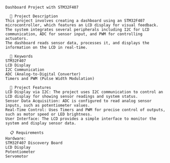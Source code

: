     Dashboard Project with STM32F407
    
      📝 Project Description
    This project involves creating a dashboard using an STM32F407 microcontroller, which features an LCD display for visual feedback. 
    The system integrates several peripherals including I2C for LCD communication, ADC for sensor input, and PWM for controlling actuators. 
    The dashboard reads sensor data, processes it, and displays the information on the LCD in real-time.

      🔑 Keywords
    STM32F407
    LCD Display
    I2C Communication
    ADC (Analog-to-Digital Converter)
    Timers and PWM (Pulse Width Modulation)
    
      🔧 Project Features
    LCD Display via I2C: The project uses I2C communication to control an LCD display for showing sensor readings and system status.
    Sensor Data Acquisition: ADC is configured to read analog sensor inputs, such as potentiometer values.
    Real-Time Control: Uses Timers and PWM for precise control of outputs, such as motor speed or LED brightness.
    User Interface: The LCD provides a simple interface to monitor the system and display sensor data.
    
      📋 Requirements
    Hardware:
    STM32F407 Discovery Board
    LCD Display
    Potentiometer 
    Servomotor 
